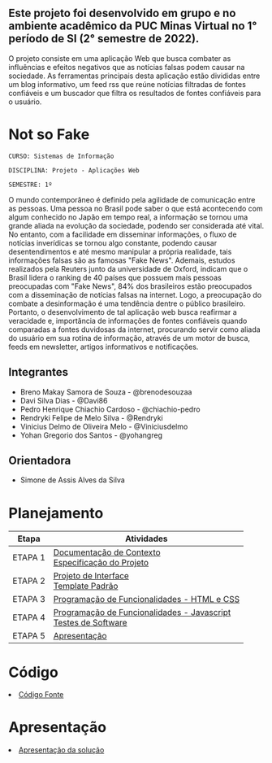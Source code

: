 ## Este projeto foi desenvolvido em grupo e no ambiente acadêmico da PUC Minas Virtual no 1° período de SI (2° semestre de 2022).
O projeto consiste em uma aplicação Web que busca combater as influências e efeitos negativos que as notícias falsas podem causar na sociedade.
As ferramentas principais desta aplicação estão divididas entre um blog informativo, um feed rss que reúne notícias filtradas de fontes confiáveis e um buscador que filtra os resultados de fontes confiáveis para o usuário.



# Not so Fake

`CURSO: Sistemas de Informação`

`DISCIPLINA: Projeto - Aplicações Web`

`SEMESTRE: 1º`

O mundo contemporâneo é definido pela agilidade de comunicação entre as pessoas. Uma pessoa no Brasil pode saber o que está acontecendo com algum conhecido no Japão 
em tempo real, a informação se tornou uma grande aliada na evolução da sociedade, podendo ser considerada até vital. No entanto, com a facilidade em disseminar 
informações, o fluxo de notícias inverídicas se tornou algo constante, podendo causar desentendimentos e até mesmo manipular a própria realidade, tais informações 
falsas são as famosas "Fake News". Ademais, estudos realizados pela Reuters junto da universidade de Oxford, indicam que o Brasil lidera o ranking de 40 países que 
possuem mais pessoas preocupadas com "Fake News", 84% dos brasileiros estão preocupados com a disseminação de notícias falsas na internet. Logo, a preocupação do 
combate a desinformação é uma tendência dentre o público brasileiro. Portanto, o desenvolvimento de tal aplicação web busca reafirmar a veracidade e, importância de 
informações de fontes confiáveis quando comparadas a fontes duvidosas da internet, procurando servir como aliada do usuário em sua rotina de informação, através de 
um motor de busca, feeds em newsletter, artigos informativos e notificações.

## Integrantes

* Breno Makay Samora de Souza - @brenodesouzaa
* Davi Silva Dias - @Davi86
* Pedro Henrique Chiachio Cardoso - @chiachio-pedro
* Rendryki Felipe de Melo Silva - @Rendryki
* Vinicius Delmo de Oliveira Melo - @Viniciusdelmo
* Yohan Gregorio dos Santos - @yohangreg

## Orientadora

* Simone de Assis Alves da Silva

# Planejamento

| Etapa         | Atividades |
|  :----:   | ----------- |
| ETAPA 1         |[Documentação de Contexto](docs/context.md) <br> [Especificação do Projeto](docs/especification.md) |
| ETAPA 2         |[Projeto de Interface](docs/interface.md) <br> [Template Padrão](docs/template.md) |
| ETAPA 3         |[Programação de Funcionalidades - HTML e CSS](docs/development.md) |
| ETAPA 4        |[Programação de Funcionalidades - Javascript](docs/development.md) <br> [Testes de Software ](docs/tests.md) |
| ETAPA 5         | [Apresentação](presentation/README.md) |

# Código

<li><a href="src/README.md"> Código Fonte</a></li>

# Apresentação

<li><a href="presentation/README.md"> Apresentação da solução</a></li>
